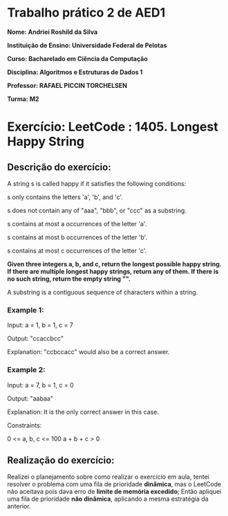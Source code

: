 # Trabalho prático 2 de AED1

**Nome: Andriei Roshild da Silva**

**Instituição de Ensino: Universidade Federal de Pelotas**

**Curso: Bacharelado em Ciência da Computação**

**Disciplina: Algoritmos e Estruturas de Dados 1**

**Professor: RAFAEL PICCIN TORCHELSEN**

**Turma: M2**

# Exercício: LeetCode : 1405. Longest Happy String
## Descrição do exercício:
A string s is called happy if it satisfies the following conditions:

s only contains the letters 'a', 'b', and 'c'.

s does not contain any of "aaa", "bbb", or "ccc" as a substring.

s contains at most a occurrences of the letter 'a'.

s contains at most b occurrences of the letter 'b'.

s contains at most c occurrences of the letter 'c'.

**Given three integers a, b, and c, return the longest possible happy string. If there are multiple longest happy strings, return any of them. If there is no such string, return the empty string "".**

A substring is a contiguous sequence of characters within a string.

### **Example 1:**

Input: a = 1, b = 1, c = 7

Output: "ccaccbcc"

Explanation: "ccbccacc" would also be a correct answer.

### **Example 2:**

Input: a = 7, b = 1, c = 0

Output: "aabaa"

Explanation: It is the only correct answer in this case.

Constraints:

0 <= a, b, c <= 100
a + b + c > 0

## Realização do exercício:

Realizei o planejamento sobre como realizar o exercício em aula, tentei resolver o problema com uma fila de prioridade **dinâmica**, mas o LeetCode não aceitava pois dava erro de **limite de memória excedido**;
Então apliquei uma fila de prioridade **não dinâmica**, aplicando a mesma estratégia da anterior.

